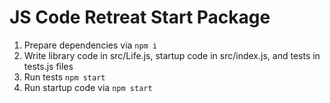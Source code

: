 # JS Code Retreat Start Package

1. Prepare dependencies via `npm i`
2. Write library code in src/Life.js, startup code in src/index.js, and tests in tests.js files
3. Run tests `npm start`
4. Run startup code via `npm start`
